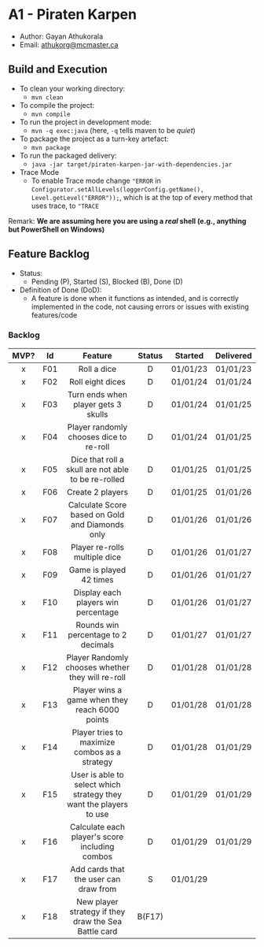 # A1 - Piraten Karpen

  * Author: Gayan Athukorala
  * Email: athukorg@mcmaster.ca

## Build and Execution

  * To clean your working directory:
    * `mvn clean`
  * To compile the project:
    * `mvn compile`
  * To run the project in development mode:
    * `mvn -q exec:java` (here, `-q` tells maven to be _quiet_)
  * To package the project as a turn-key artefact:
    * `mvn package`
  * To run the packaged delivery:
    * `java -jar target/piraten-karpen-jar-with-dependencies.jar` 
  * Trace Mode
    * To enable Trace mode change `"ERROR` in `Configurator.setAllLevels(loggerConfig.getName(), Level.getLevel("ERROR"));`, which is at the top of every method that uses trace, to `"TRACE`


Remark: **We are assuming here you are using a _real_ shell (e.g., anything but PowerShell on Windows)**

## Feature Backlog

 * Status: 
   * Pending (P), Started (S), Blocked (B), Done (D)
 * Definition of Done (DoD):
   * A feature is done when it functions as intended, and is correctly implemented in the code, not causing errors or issues with existing features/code

### Backlog 

| MVP? | Id  |                              Feature                               | Status | Started  | Delivered |
|:----:|:---:|:------------------------------------------------------------------:|:------:|:--------:|:---------:|
|  x   | F01 |                            Roll a dice                             |   D    | 01/01/23 | 01/01/23  |
|  x   | F02 |                          Roll eight dices                          |   D    | 01/01/24 | 01/01/24  |
|  x   | F03 |                Turn ends when player gets 3 skulls                 |   D    | 01/01/24 | 01/01/25  |
|  x   | F04 |              Player randomly chooses dice to re-roll               |   D    | 01/01/24 | 01/01/25  |
|  x   | F05 |        Dice that roll a skull are not able to be re-rolled         |   D    | 01/01/25 | 01/01/25  |
|  x   | F06 |                          Create 2 players                          |   D    | 01/01/25 | 01/01/26  |
|  x   | F07 |          Calculate Score based on Gold and Diamonds only           |   D    | 01/01/26 | 01/01/26  |
|  x   | F08 |                   Player re-rolls multiple dice                    |   D    | 01/01/26 | 01/01/27  |
|  x   | F09 |                      Game is played 42 times                       |   D    | 01/01/26 | 01/01/27  |
|  x   | F10 |                Display each players win percentage                 |   D    | 01/01/26 | 01/01/27  |
|  x   | F11 |                Rounds win percentage to 2 decimals                 |   D    | 01/01/27 | 01/01/27  |
|  x   | F12 |         Player Randomly chooses whether they will re-roll          |   D    | 01/01/28 | 01/01/28  |
|  x   | F13 |           Player wins a game when they reach 6000 points           |   D    | 01/01/28 | 01/01/28  |
|  x   | F14 |           Player tries to maximize combos as a strategy            |   D    | 01/01/28 | 01/01/29  |
|  x   | F15 | User is able to select which strategy they want the players to use |   D    | 01/01/29 | 01/01/29  |
|  x   | F16 |           Calculate each player's score including combos           |   D    | 01/01/29 | 01/01/29  |
|  x   | F17 |               Add cards that the user can draw from                |   S    | 01/01/29 |           |
|  x   | F18 |        New player strategy if they draw the Sea Battle card        | B(F17) |          |           |

